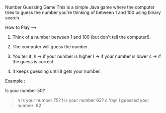 Number Guessing Game
This is a simple Java game where the computer tries to guess the number you're thinking of between 1 and 100 using binary search.

How to Play -->
1. Think of a number between 1 and 100 (but don't tell the computer!).

2. The computer will guess the number.

3. You tell it:
h → if your number is higher
l → if your number is lower
c → if the guess is correct

4. It keeps guessing until it gets your number.

Example :

Is your number 50?
> h
Is your number 75?
> l
Is your number 62?
> c
Yay! I guessed your number: 62
